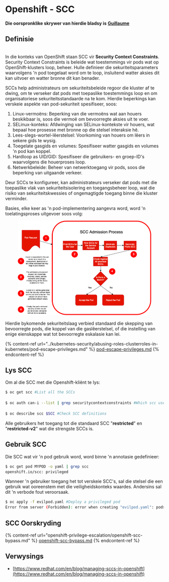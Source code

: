 # Openshift - SCC

**Die oorspronklike skrywer van hierdie bladsy is** [**Guillaume**](https://www.linkedin.com/in/guillaume-c-ab4b9a196/en)

## Definisie

\
In die konteks van OpenShift staan SCC vir **Security Context Constraints**. Security Context Constraints is beleide wat toestemmings vir pods wat op OpenShift-klusters loop, beheer. Hulle definieer die sekuriteitsparameters waarvolgens 'n pod toegelaat word om te loop, insluitend watter aksies dit kan uitvoer en watter bronne dit kan benader.

SCCs help administrateurs om sekuriteitsbeleide regoor die kluster af te dwing, om te verseker dat pods met toepaslike toestemmings loop en om organisatoriese sekuriteitsstandaarde na te kom. Hierdie beperkings kan verskeie aspekte van pod-sekuriteit spesifiseer, soos:

1. Linux-vermoëns: Beperking van die vermoëns wat aan houers beskikbaar is, soos die vermoë om bevoorregte aksies uit te voer.
2. SELinux-konteks: Afdwinging van SELinux-kontekste vir houers, wat bepaal hoe prosesse met bronne op die stelsel interaksie hê.
3. Lees-slegs-wortel-lêerstelsel: Voorkoming van houers om lêers in sekere gids te wysig.
4. Toegelate gasgids en volumes: Spesifiseer watter gasgids en volumes 'n pod kan koppel.
5. Hardloop as UID/GID: Spesifiseer die gebruikers- en groep-ID's waarvolgens die houerproses loop.
6. Netwerkbeleide: Beheer van netwerktoegang vir pods, soos die beperking van uitgaande verkeer.

Deur SCCs te konfigureer, kan administrateurs verseker dat pods met die toepaslike vlak van sekuriteitsisolering en toegangsbeheer loop, wat die risiko van sekuriteitskwessies of ongemagtigde toegang binne die kluster verminder.

Basies, elke keer as 'n pod-implementering aangevra word, word 'n toelatingsproses uitgevoer soos volg:

<figure><img src="../../.gitbook/assets/Managing SCCs in OpenShift-1.png" alt=""><figcaption></figcaption></figure>

Hierdie bykomende sekuriteitslaag verbied standaard die skepping van bevoorregte pods, die koppel van die gaslêerstelsel, of die instelling van enige eienskappe wat tot bevoorregte eskalasie kan lei.

{% content-ref url="../kubernetes-security/abusing-roles-clusterroles-in-kubernetes/pod-escape-privileges.md" %}
[pod-escape-privileges.md](../kubernetes-security/abusing-roles-clusterroles-in-kubernetes/pod-escape-privileges.md)
{% endcontent-ref %}

## Lys SCC

Om al die SCC met die Openshift-kliënt te lys:
```bash
$ oc get scc #List all the SCCs

$ oc auth can-i --list | grep securitycontextconstraints #Which scc user can use

$ oc describe scc $SCC #Check SCC definitions
```
Alle gebruikers het toegang tot die standaard SCC "**restricted**" en "**restricted-v2**" wat die strengste SCCs is.

## Gebruik SCC

Die SCC wat vir 'n pod gebruik word, word binne 'n annotasie gedefinieer:
```bash
$ oc get pod MYPOD -o yaml | grep scc
openshift.io/scc: privileged
```
Wanneer 'n gebruiker toegang het tot verskeie SCC's, sal die stelsel die een gebruik wat ooreenstem met die veiligheidskonteks waardes. Andersins sal dit 'n verbode fout veroorsaak.
```bash
$ oc apply -f evilpod.yaml #Deploy a privileged pod
Error from server (Forbidden): error when creating "evilpod.yaml": pods "evilpod" is forbidden: unable to validate against any security context constrain
```
## SCC Oorskryding

{% content-ref url="openshift-privilege-escalation/openshift-scc-bypass.md" %}
[openshift-scc-bypass.md](openshift-privilege-escalation/openshift-scc-bypass.md)
{% endcontent-ref %}

## Verwysings

* [https://www.redhat.com/en/blog/managing-sccs-in-openshift](https://www.redhat.com/en/blog/managing-sccs-in-openshift)
